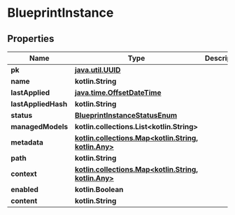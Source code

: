 
# BlueprintInstance

## Properties
Name | Type | Description | Notes
------------ | ------------- | ------------- | -------------
**pk** | [**java.util.UUID**](java.util.UUID.md) |  |  [readonly]
**name** | **kotlin.String** |  | 
**lastApplied** | [**java.time.OffsetDateTime**](java.time.OffsetDateTime.md) |  |  [readonly]
**lastAppliedHash** | **kotlin.String** |  |  [readonly]
**status** | [**BlueprintInstanceStatusEnum**](BlueprintInstanceStatusEnum.md) |  |  [readonly]
**managedModels** | **kotlin.collections.List&lt;kotlin.String&gt;** |  |  [readonly]
**metadata** | [**kotlin.collections.Map&lt;kotlin.String, kotlin.Any&gt;**](kotlin.Any.md) |  |  [readonly]
**path** | **kotlin.String** |  |  [optional]
**context** | [**kotlin.collections.Map&lt;kotlin.String, kotlin.Any&gt;**](kotlin.Any.md) |  |  [optional]
**enabled** | **kotlin.Boolean** |  |  [optional]
**content** | **kotlin.String** |  |  [optional]



